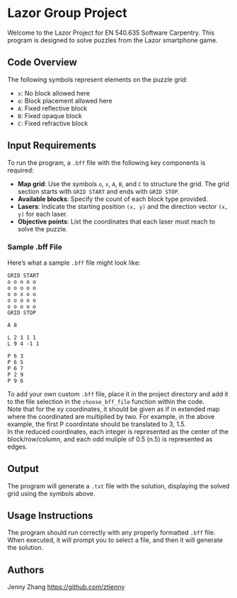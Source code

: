 # Lazor Group Project

Welcome to the Lazor Project for EN 540.635 Software Carpentry. This program is designed to solve puzzles from the Lazor smartphone game.

## Code Overview
The following symbols represent elements on the puzzle grid:
- `x`: No block allowed here
- `o`: Block placement allowed here
- `A`: Fixed reflective block
- `B`: Fixed opaque block
- `C`: Fixed refractive block

## Input Requirements
To run the program, a `.bff` file with the following key components is required:
  - **Map grid**: Use the symbols `o`, `x`, `A`, `B`, and `C` to structure the grid. The grid section starts with `GRID START` and ends with `GRID STOP`.
  - **Available blocks**: Specify the count of each block type provided.
  - **Lasers**: Indicate the starting position `(x, y)` and the direction vector `(x, y)` for each laser.
  - **Objective points**: List the coordinates that each laser must reach to solve the puzzle.

### Sample .bff File
Here’s what a sample `.bff` file might look like:

    GRID START
    o o o o o
    o o o o o
    o o x o o
    o o o o o
    o o o o o
    GRID STOP
    
    A 8
    
    L 2 1 1 1
    L 9 4 -1 1
    
    P 6 3
    P 6 5
    P 6 7
    P 2 9
    P 9 6

    
To add your own custom `.bff` file, place it in the project directory and add it to the file selection in the `choose_bff_file` function within the code.<br />
Note that for the xy coordinates, it should be given as if in extended map where the coordinated are multiplied by two. For example, in the above example, the first P coordintate should be translated to 3, 1.5.<br />
In the reduced coordinates, each integer is represented as the center of the block/row/column, and each odd muliple of 0.5 (n.5) is represented as edges. 

## Output
The program will generate a `.txt` file with the solution, displaying the solved grid using the symbols above.

## Usage Instructions
The program should run correctly with any properly formatted `.bff` file. When executed, it will prompt you to select a file, and then it will generate the solution.

## Authors
  Jenny Zhang https://github.com/ztjenny
  
    
    

